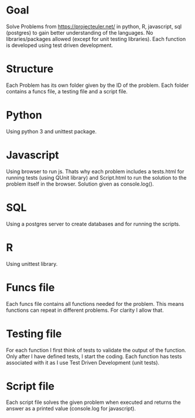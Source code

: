 # Goal
Solve Problems from https://projecteuler.net/  in python, R, javascript, sql (postgres) to gain better understanding of the languages. No libraries/packages allowed (except for unit testing libraries). Each function is developed using test driven development.

# Structure
Each Problem has its own folder given by the ID of the problem. Each folder contains a funcs file, a testing file and a script file.


# Python
Using python 3 and unittest package.

# Javascript
Using browser to run js. Thats why each problem includes a tests.html for running tests (using QUnit library) and Script.html to run the solution to the problem itself in the browser. Solution given as console.log().

# SQL
Using a postgres server to create databases and for running the scripts.

# R
Using unittest library.

# Funcs file
Each funcs file contains all functions needed for the problem. This means functions can repeat in different problems. For clarity I allow that.

# Testing file
For each function I first think of tests to validate the output of the function. Only after I have defined tests, I start the coding. Each function has tests associated with it as I use Test Driven Development (unit tests).

# Script file
Each script file solves the given problem when executed and returns the answer as a printed value (console.log for javascript).
